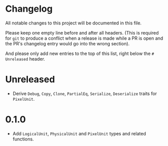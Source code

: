 # Changelog

All notable changes to this project will be documented in this file.

Please keep one empty line before and after all headers. (This is required for
`git` to produce a conflict when a release is made while a PR is open and the
PR's changelog entry would go into the wrong section).

And please only add new entries to the top of this list, right below the `#
Unreleased` header.

# Unreleased

- Derive `Debug`, `Copy`, `Clone`, `PartialEq`, `Serialize`, `Deserialize` traits for `PixelUnit`.

# 0.1.0

- Add `LogicalUnit`, `PhysicalUnit` and `PixelUnit` types and related functions.
